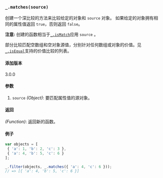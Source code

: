 ### `_.matches(source)`[​](#_matchessource "_matchessource的直接链接")

创建一个深比较的方法来比较给定的对象和 `source` 对象。 如果给定的对象拥有相同的属性值返回 `true`，否则返回 `false`。  
  
**注意:** 创建的函数相当于[`_.isMatch`](#isMatch)应用 `source` 。  
  
部分比较匹配空数组和空对象源值，分别针对任何数组或对象的价值。见[`_.isEqual`](#isEqual)支持的价值比较的列表。

#### 添加版本

3.0.0

#### 参数

1.  `source` _(Object)_: 要匹配属性值的源对象。

#### 返回

_(Function)_: 返回新的函数。

#### 例子

 ```js
var objects = [
  { 'a': 1, 'b': 2, 'c': 3 },
  { 'a': 4, 'b': 5, 'c': 6 }
];
 
_.filter(objects, _.matches({ 'a': 4, 'c': 6 }));
// => [{ 'a': 4, 'b': 5, 'c': 6 }]

 ```
